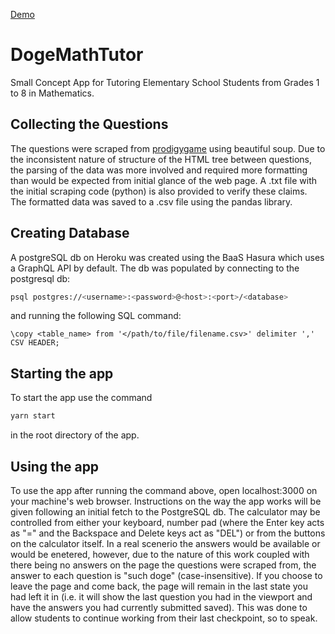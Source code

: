 [Demo](https://doge-math-tutor.vercel.app/)

# DogeMathTutor
Small Concept App for Tutoring Elementary School Students from Grades 1 to 8 in Mathematics.

## Collecting the Questions
The questions were scraped from [prodigygame](https://www.prodigygame.com/main-en/blog/math-word-problems/) using beautiful soup. Due to the inconsistent nature of structure of the HTML tree between questions, the parsing of the data was more involved and required more formatting than would be expected from initial glance of the web page. A .txt file with the initial scraping code (python) is also provided to verify these claims. The formatted data was saved to a .csv file using the pandas library.

## Creating Database
A postgreSQL db on Heroku was created using the BaaS Hasura which uses a GraphQL API by default. The db was populated by connecting to the postgresql db:

```bash
psql postgres://<username>:<password>@<host>:<port>/<database>
```
and running the following SQL command:

```SQLcontext
\copy <table_name> from '</path/to/file/filename.csv>' delimiter ',' CSV HEADER;
```

## Starting the app
To start the app use the command
```bash
yarn start
```
in the root directory of the app.


## Using the app
To use the app after running the command above, open localhost:3000 on your machine's web browser. Instructions on the way the app works will be given following an initial fetch to the PostgreSQL db. The calculator may be controlled from either your keyboard, number pad (where the Enter key acts as "=" and the Backspace and Delete keys act as "DEL") or from the buttons on the calculator itself. In a real scenerio the answers would be available or would be enetered, however, due to the nature of this work coupled with there being no answers on the page the questions were scraped from, the answer to each question is "such doge" (case-insensitive). If you choose to leave the page and come back, the page will remain in the last state you had left it in (i.e. it will show the last question you had in the viewport and have the answers you had currently submitted saved). This was done to allow students to continue working from their last checkpoint, so to speak.

